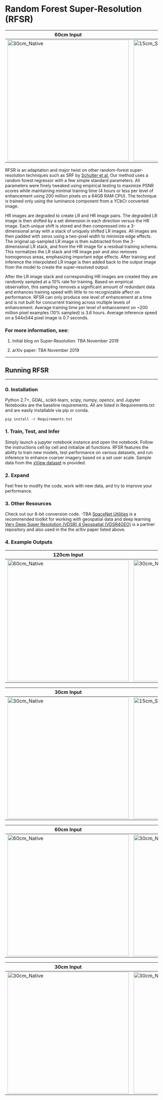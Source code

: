 # Random Forest Super-Resolution (RFSR)
| 60cm Input | 30cm SR Output |
| --- | --- |
|<img src="/Examples/RFSR/Plane/60cm_Native.png" alt="30cm_Native" width="400"/>|<img src="/Examples/RFSR/Plane/30cm_2x_RFSR.png" alt="15cm_SR" width="400"/>|

RFSR is an adaptation and major twist on other random-forest super-resolution techniques such as SRF by [Schulter et al.](https://www.cv-foundation.org/openaccess/content_cvpr_2015/papers/Schulter_Fast_and_Accurate_2015_CVPR_paper.pdf)  Our method uses a random forest regressor with a few simple standard parameters.  All parameters were finely tweaked using empirical testing to maximize PSNR scores while maintaining minimal training time (4 hours or less per level of enhancement using 200 million pixels on a 64GB RAM CPU).  The technique is trained only using the luminance component from a YCbCr converted image.

HR images are degraded to create LR and HR image pairs. The degraded LR image is then shifted by a set dimension in each direction versus the HR image. Each unique shift is stored and then compressed into a 3-dimensional array with a stack of uniquely shifted LR images.  All images are then padded with zeros using a two-pixel width to minimize edge effects.  The original up-sampled LR image is then subtracted from the 3-dimensional LR stack, and from the HR image for a residual training schema.  This normalizes the LR stack and HR image pair and also removes homogenous areas, emphasizing important edge effects.  After training and inference the interpolated LR image is then added back to the output image from the model to create the super-resolved output.  

After the LR image stack and corresponding HR images are created they are randomly sampled at a 10% rate for training.  Based on empirical observation, this sampling removes a significant amount of redundant data and enhances training speed with little to no recognizable affect on performance.  RFSR can only produce one level of enhancement at a time and is not built for concurrent training across multiple levels of enhancement. Average training time per level of enhancement on ~200 million pixel examples (10% sampled) is 3.6 hours.  Average inference speed on a 544x544 pixel image is 0.7 seconds. 


### For more information, see:
1. Initial blog on Super-Resolution: TBA November 2019

2. arXiv paper: TBA November 2019


____
## Running RFSR

____

### 0. Installation
Python 2.7+, GDAL, scikit-learn, scipy, numpy, opencv, and Jupyter Notebooks are the baseline requirements. All are listed in Requirements.txt and are easily installable via pip or conda.


    pip install -r Requirements.txt
    
### 1. Train, Test, and Infer
Simply launch a jupyter notebook instance and open the notebook.  Follow the instructions cell by cell and initialize all functions.  RFSR features the ability to train new models, test performance on various datasets, and run inference to enhance coarser imagery based on a set user scale. Sample data from the [xView dataset](https://arxiv.org/abs/1802.07856) is provided.

### 2. Expand
Feel free to modify the code, work with new data, and try to improve your performance.

### 3. Other Resources

Check out our 8-bit conversion code. -TBA
[SpaceNet Utilities](https://github.com/SpaceNetChallenge/utilities) is a recommended toolkit for working with geospatial data and deep learning
[Very Deep Super Resolution (VDSR) 4 Geospatial (VDSR4GEO)](https://github.com/jshermeyer/VDSR4Geo) is a partner repository and also used in the the arXiv paper listed above.


### 4. Example Outputs

| 120cm Input | 30cm SR Output |
| --- | --- |
|<img src="/Examples/RFSR/Plane/120cm_Native.png" alt="60cm_Native" width="400"/>|<img src="/Examples/RFSR/Plane/30cm_4x_RFSR.png" alt="30cm_Native" width="400"/>|

| 30cm Input | 15cm SR Output |
| --- | --- |
|<img src="/Examples/RFSR/Plane/30cm_Native.png" alt="30cm_Native" width="400"/>|<img src="/Examples/RFSR/Plane/15cm_2x_RFSR.png" alt="15cm_SR" width="400"/>|

| 60cm Input | 30cm SR Output |
| --- | --- |
|<img src="/Examples/RFSR/Cars/60cm_Native.png" alt="60cm_Native" width="400"/>|<img src="/Examples/RFSR/Cars/30cm_RFSR_2x.png" alt="30cm_Native" width="400"/>|

| 30cm Input | 15cm SR Output |
| --- | --- |
|<img src="/Examples/RFSR/Cars/30cm_Native.png" alt="30cm_Native" width="400"/>|<img src="/Examples/RFSR/Cars/15cm_RFSR_2x.png" alt="30cm_Native" width="400"/>|
